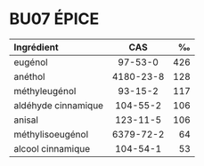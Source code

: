# BU07 ÉPICE

| Ingrédient             | CAS                  | ‰       |
| :--------------------- | :------------------: | ------: |
| eugénol                | 97-53-0              | 426     |
| anéthol                | 4180-23-8            | 128     |
| méthyleugénol          | 93-15-2              | 117     |
| aldéhyde cinnamique    | 104-55-2             | 106     |
| anisal                 | 123-11-5             | 106     |
| méthylisoeugénol       | 6379-72-2            | 64      |
| alcool cinnamique      | 104-54-1             | 53      |
